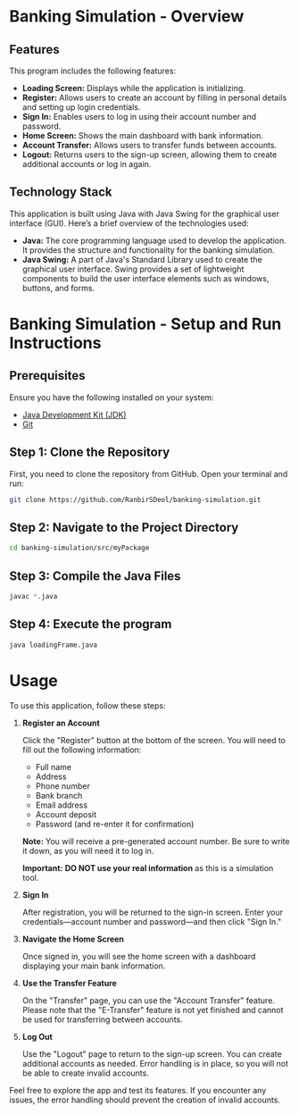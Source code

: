 # Banking Simulation - Overview

## Features

This program includes the following features:
- **Loading Screen:** Displays while the application is initializing.
- **Register:** Allows users to create an account by filling in personal details and setting up login credentials.
- **Sign In:** Enables users to log in using their account number and password.
- **Home Screen:** Shows the main dashboard with bank information.
- **Account Transfer:** Allows users to transfer funds between accounts.
- **Logout:** Returns users to the sign-up screen, allowing them to create additional accounts or log in again.

## Technology Stack

This application is built using Java with Java Swing for the graphical user interface (GUI). Here’s a brief overview of the technologies used:

- **Java:** The core programming language used to develop the application. It provides the structure and functionality for the banking simulation.
- **Java Swing:** A part of Java's Standard Library used to create the graphical user interface. Swing provides a set of lightweight components to build the user interface elements such as windows, buttons, and forms.

# Banking Simulation - Setup and Run Instructions

## Prerequisites

Ensure you have the following installed on your system:
- [Java Development Kit (JDK)](https://www.oracle.com/java/technologies/javase-jdk11-downloads.html)
- [Git](https://git-scm.com/downloads)

## Step 1: Clone the Repository

First, you need to clone the repository from GitHub. Open your terminal and run:

```bash
git clone https://github.com/RanbirSDeol/banking-simulation.git
```

## Step 2: Navigate to the Project Directory

```bash
cd banking-simulation/src/myPackage
```

## Step 3: Compile the Java Files

```bash
javac *.java
```

## Step 4: Execute the program

```bash
java loadingFrame.java
```

# Usage

To use this application, follow these steps:

1. **Register an Account**

   Click the "Register" button at the bottom of the screen. You will need to fill out the following information:
   - Full name
   - Address
   - Phone number
   - Bank branch
   - Email address
   - Account deposit
   - Password (and re-enter it for confirmation)

   **Note:** You will receive a pre-generated account number. Be sure to write it down, as you will need it to log in. 

   **Important:** **DO NOT use your real information** as this is a simulation tool.

2. **Sign In**

   After registration, you will be returned to the sign-in screen. Enter your credentials—account number and password—and then click "Sign In."

3. **Navigate the Home Screen**

   Once signed in, you will see the home screen with a dashboard displaying your main bank information.

4. **Use the Transfer Feature**

   On the "Transfer" page, you can use the "Account Transfer" feature. Please note that the "E-Transfer" feature is not yet finished and cannot be used for transferring between accounts.

5. **Log Out**

   Use the "Logout" page to return to the sign-up screen. You can create additional accounts as needed. Error handling is in place, so you will not be able to create invalid accounts.

Feel free to explore the app and test its features. If you encounter any issues, the error handling should prevent the creation of invalid accounts.
